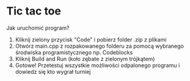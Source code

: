 # Tic tac toe

Jak uruchomić program?

1. Kliknij zielony przycisk "Code" i pobierz folder .zip z plikami
2. Otwórz main.cpp z rozpakowanego folderu za pomocą wybranego środwiska programistycznego np. Codeblocks
3. Kliknij Build and Run (koło zębate z zielonym trójkątem)
4. Gotowe! Przetestuj wszystkie możliwości odpalonego programu i dowiedz się kto wygrał turniej